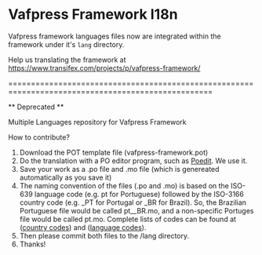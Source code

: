 # Vafpress Framework I18n

Vafpress framework languages files now are integrated within the framework under it's `lang` directory.

Help us translating the framework at https://www.transifex.com/projects/p/vafpress-framework/


===================================================================================================

** Deprecated **

Multiple Languages repository for Vafpress Framework

How to contribute?

1. Download the POT template file (vafpress-framework.pot)
2. Do the translation with a PO editor program, such as [Poedit](http://www.poedit.net/download.php). We use it.
3. Save your work as a .po file and .mo file (which is genereated automatically as you save it)
4. The naming convention of the files (.po and .mo) is based on the ISO-639 language code (e.g. pt for Portuguese) followed by the ISO-3166 country code (e.g. _PT for Portugal or _BR for Brazil). So, the Brazilian Portuguese file would be called pt__BR.mo, and a non-specific Portuges file would be called pt.mo. Complete lists of codes can be found at ([country codes](http://www.gnu.org/software/gettext/manual/html_chapter/gettext_16.html#Country-Codes)) and ([language codes](http://www.gnu.org/software/gettext/manual/html_chapter/gettext_16.html#Language-Codes)).
5. Then please commit both files to the /lang directory.
6. Thanks!
